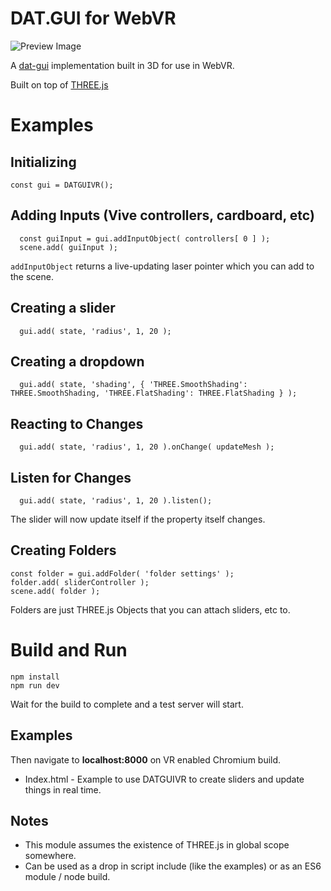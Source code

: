 # DAT.GUI for WebVR

![Preview Image](http://i.imgur.com/BJ5u8Lz.png?2)

A [dat-gui](https://workshop.chromeexperiments.com/examples/gui/#1--Basic-Usage) implementation built in 3D for use in WebVR.

Built on top of [THREE.js](http://threejs.org/)

# Examples

## Initializing ##

    const gui = DATGUIVR();

## Adding Inputs (Vive controllers, cardboard, etc) ##

      const guiInput = gui.addInputObject( controllers[ 0 ] );
      scene.add( guiInput );
      
`addInputObject` returns a live-updating laser pointer which you can add to the scene.
    
## Creating a slider ##    

      gui.add( state, 'radius', 1, 20 );

## Creating a dropdown ##    

      gui.add( state, 'shading', { 'THREE.SmoothShading': THREE.SmoothShading, 'THREE.FlatShading': THREE.FlatShading } );

## Reacting to Changes ##    

      gui.add( state, 'radius', 1, 20 ).onChange( updateMesh );

## Listen for Changes ##    

      gui.add( state, 'radius', 1, 20 ).listen();

The slider will now update itself if the property itself changes.

## Creating Folders ##

    const folder = gui.addFolder( 'folder settings' );
    folder.add( sliderController );
    scene.add( folder );
    
Folders are just THREE.js Objects that you can attach sliders, etc to.


# Build and Run 

    npm install
    npm run dev

Wait for the build to complete and a test server will start.

## Examples ##
Then navigate to **localhost:8000** on VR enabled Chromium build.
* Index.html - Example to use DATGUIVR to create sliders and update things in real time.



## Notes ##
* This module assumes the existence of THREE.js in global scope somewhere.
* Can be used as a drop in script include (like the examples) or as an  ES6 module / node build.





